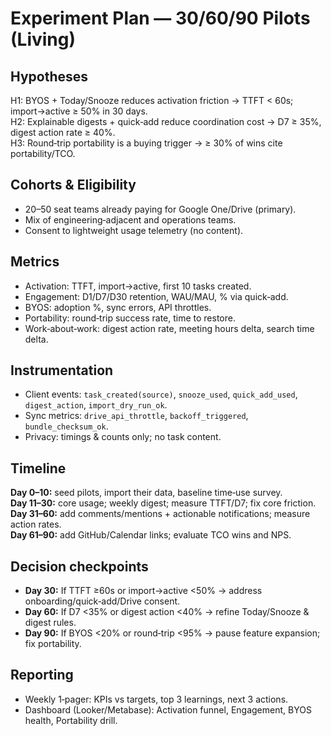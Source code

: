 # Experiment Plan — 30/60/90 Pilots (Living)

## Hypotheses
H1: BYOS + Today/Snooze reduces activation friction → TTFT < 60s; import→active ≥ 50% in 30 days.  
H2: Explainable digests + quick‑add reduce coordination cost → D7 ≥ 35%, digest action rate ≥ 40%.  
H3: Round‑trip portability is a buying trigger → ≥ 30% of wins cite portability/TCO.

## Cohorts & Eligibility
- 20–50 seat teams already paying for Google One/Drive (primary).  
- Mix of engineering‑adjacent and operations teams.  
- Consent to lightweight usage telemetry (no content).

## Metrics
- Activation: TTFT, import→active, first 10 tasks created.  
- Engagement: D1/D7/D30 retention, WAU/MAU, % via quick‑add.  
- BYOS: adoption %, sync errors, API throttles.  
- Portability: round‑trip success rate, time to restore.  
- Work‑about‑work: digest action rate, meeting hours delta, search time delta.

## Instrumentation
- Client events: `task_created(source)`, `snooze_used`, `quick_add_used`, `digest_action`, `import_dry_run_ok`.  
- Sync metrics: `drive_api_throttle`, `backoff_triggered`, `bundle_checksum_ok`.  
- Privacy: timings & counts only; no task content.

## Timeline
**Day 0–10:** seed pilots, import their data, baseline time‑use survey.  
**Day 11–30:** core usage; weekly digest; measure TTFT/D7; fix core friction.  
**Day 31–60:** add comments/mentions + actionable notifications; measure action rates.  
**Day 61–90:** add GitHub/Calendar links; evaluate TCO wins and NPS.

## Decision checkpoints
- **Day 30:** If TTFT ≥60s or import→active <50% → address onboarding/quick‑add/Drive consent.  
- **Day 60:** If D7 <35% or digest action <40% → refine Today/Snooze & digest rules.  
- **Day 90:** If BYOS <20% or round‑trip <95% → pause feature expansion; fix portability.

## Reporting
- Weekly 1‑pager: KPIs vs targets, top 3 learnings, next 3 actions.  
- Dashboard (Looker/Metabase): Activation funnel, Engagement, BYOS health, Portability drill.
